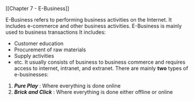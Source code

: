 
[[Chapter 7 - E-Business]]

E-Business refers to performing business activities on the Internet. It includes e-commerce and other business activities. E-Business is mainly used to business transactions It includes:
- Customer education
- Procurement of raw materials
- Supply activities
- etc.
It usually consists of business to business commerce and requires access to internet, intranet, and extranet. There are mainly **two** types of e-businesses:
1. ***Pure Play*** : Where everything is done online
2. ***Brick and Click*** : Where everything is done either offline or online